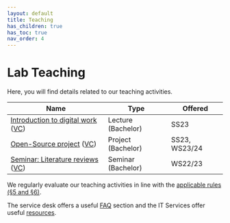 ```yaml
---
layout: default
title: Teaching
has_children: true
has_toc: true
nav_order: 4
---
```


# Lab Teaching

Here, you will find details related to our teaching activities.

| Name                         | Type               | Offered       |
|------------------------------|--------------------|---------------|
| [Introduction to digital work](https://www.uni-bamberg.de/digital-work/studium/bachelor/introduction-to-digital-work/) ([VC](https://vc.uni-bamberg.de/course/view.php?id=61244)) | Lecture (Bachelor) | SS23          |
| [Open-Source project](https://www.uni-bamberg.de/digital-work/studium/bachelor/wi-projekt-open-source-projekt/) ([VC](https://vc.uni-bamberg.de/course/view.php?id=61245))          | Project (Bachelor) | SS23, WS23/24 |
| [Seminar: Literature reviews](https://www.uni-bamberg.de/digital-work/studium/bachelor/seminar-digital-work/) ([VC](https://vc.uni-bamberg.de/course/view.php?id=58270))  | Seminar (Bachelor) | WS22/23       |

We regularly evaluate our teaching activities in line with the [applicable rules (§5 and §6)](https://www.uni-bamberg.de/fileadmin/www.abt-studium/Rechtsvorschriften/1Organisation/Evaluation%20Lehre%20Studium/180305-O-Sicherung-Qualitaet-Lehre-Studium.pdf).

The service desk offers a useful [FAQ](https://www.uni-bamberg.de/wi/studium/servicedeskwi/faq/) section and the IT Services offer useful [resources](https://www.uni-bamberg.de/its/dienstleistungen/support/ersti-hilfe-paket/).
